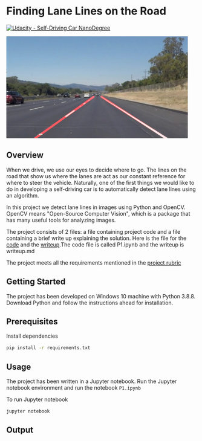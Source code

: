 # **Finding Lane Lines on the Road** 
[![Udacity - Self-Driving Car NanoDegree](https://s3.amazonaws.com/udacity-sdc/github/shield-carnd.svg)](http://www.udacity.com/drive)

<img src="examples/laneLines_thirdPass.jpg" width="480" alt="Combined Image" />

Overview
---

When we drive, we use our eyes to decide where to go.  The lines on the road that show us where the lanes are act as our constant reference for where to steer the vehicle.  Naturally, one of the first things we would like to do in developing a self-driving car is to automatically detect lane lines using an algorithm.

In this project we detect lane lines in images using Python and OpenCV.  OpenCV means "Open-Source Computer Vision", which is a package that has many useful tools for analyzing images.  

The project consists of 2 files: a file containing project code and a file containing a brief write up explaining the solution. Here is the file for the [code](./P1.ipynb) and the [writeup](./writeup.md).The code file is called P1.ipynb and the writeup is writeup.md 

The project meets all the requirements mentioned in the [project rubric](https://review.udacity.com/#!/rubrics/322/view)


Getting Started
---

The project has been developed on Windows 10 machine with Python 3.8.8. Download Python and follow the instructions ahead for installation.

## Prerequisites
Install dependencies

```bash
pip install -r requirements.txt
```

Usage
---

The project has been written in a Jupyter notebook. Run the Jupyter notebook environment and run the notebook `P1.ipynb`

To run Jupyter notebook

```bash
jupyter notebook
```

Output
---